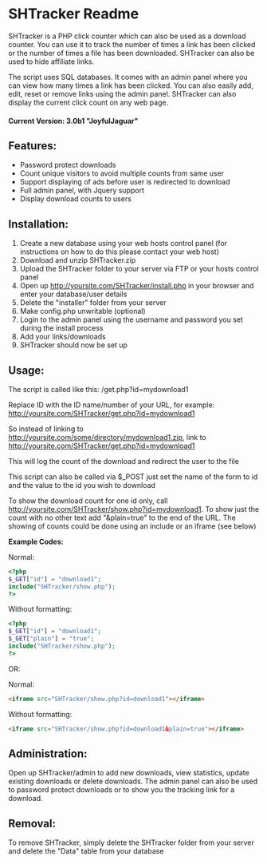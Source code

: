 SHTracker Readme
================

SHTracker is a PHP click counter which can also be used as a download counter. You can use it to track the number of times a link has been clicked or the number of times a file has been downloaded. SHTracker can also be used to hide affiliate links.

The script uses SQL databases. It comes with an admin panel where you can view how many times a link has been clicked. You can also easily add, edit, reset or remove links using the admin panel. SHTracker can also display the current click count on any web page.

#### Current Version: 3.0b1 "JoyfulJaguar"

Features:
---------

* Password protect downloads
* Count unique visitors to avoid multiple counts from same user
* Support displaying of ads before user is redirected to download
* Full admin panel, with Jquery support
* Display download counts to users

Installation:
-------------

1. Create a new database using your web hosts control panel (for instructions on how to do this please contact your web host)
2. Download and unzip SHTracker.zip
3. Upload the SHTracker folder to your server via FTP or your hosts control panel
4. Open up http://yoursite.com/SHTracker/install.php in your browser and enter your database/user details
5. Delete the "installer" folder from your server
6. Make config.php unwritable (optional)
7. Login to the admin panel using the username and password you set during the install process
8. Add your links/downloads
9. SHTracker should now be set up

Usage:
------

The script is called like this: /get.php?id=mydownload1

Replace ID with the ID name/number of your URL, for example: http://yoursite.com/SHTracker/get.php?id=mydownload1

So instead of linking to http://yoursite.com/some/directory/mydownload1.zip, link to http://yoursite.com/SHTracker/get.php?id=mydownload1

This will log the count of the download and redirect the user to the file

This script can also be called via $_POST just set the name of the form to id and the value to the id you wish to download

To show the download count for one id only, call http://yoursite.com/SHTracker/show.php?id=mydownload1. To show just the count with no other text add "&plain=true" to the end of the URL. The showing of counts could be done using an include or an iframe (see below)

**Example Codes:**

Normal:

```php
<?php
$_GET["id"] = "download1";
include("SHTracker/show.php");
?>
```

Without formatting:

```php
<?php
$_GET["id"] = "download1";
$_GET["plain"] = "true";
include("SHTracker/show.php");
?>
```

OR:

Normal:

```html
<iframe src="SHTracker/show.php?id=download1"></iframe>
```

Without formatting:

```html
<iframe src="SHTracker/show.php?id=download1&plain=true"></iframe>
```

Administration:
---------------

Open up SHTracker/admin to add new downloads, view statistics, update existing downloads or delete downloads. The admin panel can also be used to password protect downloads or to show you the tracking link for a download.

Removal:
--------

To remove SHTracker, simply delete the SHTracker folder from your server and delete the "Data" table from your database
